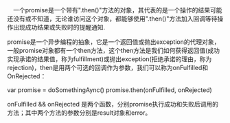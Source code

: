 　一个promise是一个带有".then()"方法的对象，其代表的是一个操作的结果可能还没有或不知道，无论谁访问这个对象，都能够使用".then()"方法加入回调等待操作出现成功结果或失败时的提醒通知.

promise是一个异步编程的抽象，它是一个返回值或抛出exception的代理对象，一般promise对象都有一个then方法，这个then方法是我们如何获得返回值(成功实现承诺的结果值，称为fulfillment)或抛出exception(拒绝承诺的理由，称为rejection)，then是用两个可选的回调作为参数，我们可以称为onFulfilled和OnRejected：

var promise = doSomethingAync()
promise.then(onFulfilled, onRejected)

onFulfilled && onRejected 是两个函数，分别promise执行成功和失败后调用的方法；其中两个方法的参数分别是result对象和error。
